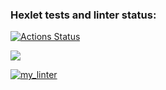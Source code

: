 ### Hexlet tests and linter status:
[![Actions Status](https://github.com/ArturChuprov/python-project-lvl1/workflows/hexlet-check/badge.svg)](https://github.com/ArturChuprov/python-project-lvl1/actions)

<a href="https://codeclimate.com/github/codeclimate/codeclimate/maintainability"><img src="https://api.codeclimate.com/v1/badges/a99a88d28ad37a79dbf6/maintainability" /></a>

[![my_linter](https://github.com/ArturChuprov/python-project-lvl1/actions/workflows/main.yml/badge.svg)](https://github.com/ArturChuprov/python-project-lvl1/actions/workflows/main.yml)
